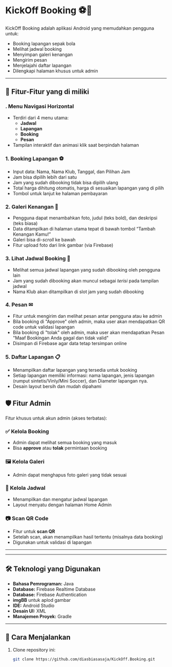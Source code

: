 # KickOff Booking ⚽📱
KickOff Booking adalah aplikasi Android yang memudahkan pengguna untuk:
- Booking lapangan sepak bola
- Melihat jadwal booking
- Menyimpan galeri kenangan
- Mengirim pesan
- Menjelajahi daftar lapangan
- Dilengkapi halaman khusus untuk admin

---

## 📌 Fitur-Fitur yang di miliki

### . Menu Navigasi Horizontal
- Terdiri dari 4 menu utama:
  - **Jadwal**
  - **Lapangan**
  - **Booking**
  - **Pesan**
- Tampilan interaktif dan animasi klik saat berpindah halaman
  
### 1. Booking Lapangan ⚽
- Input data: Nama, Nama Klub, Tanggal, dan Pilihan Jam
- Jam bisa dipilih lebih dari satu
- Jam yang sudah dibooking tidak bisa dipilih ulang
- Total harga dihitung otomatis, harga di sesuaikan lapangan yang di pilih
- Tombol untuk lanjut ke halaman pembayaran

### 2. Galeri Kenangan 🎴
- Pengguna dapat menambahkan foto, judul (teks bold), dan deskripsi (teks biasa)
- Data ditampilkan di halaman utama tepat di bawah tombol “Tambah Kenangan Kamu!”
- Galeri bisa di-*scroll* ke bawah
- Fitur upload foto dari link gambar (via Firebase)
  
### 3. Lihat Jadwal Booking 📕
- Melihat semua jadwal lapangan yang sudah dibooking oleh pengguna lain
- Jam yang sudah dibooking akan muncul sebagai *terisi* pada tampilan jadwal
- Nama Klub akan ditampilkan di slot jam yang sudah dibooking

### 4. Pesan ✉
- Fitur untuk mengirim dan melihat pesan antar pengguna atau ke admin
- Bila booking di "Approve" oleh admin, maka user akan mendapatkan QR code untuk validasi lapangan
- Bila booking di "tolak" oleh admin, maka user akan mendapatkan Pesan "Maaf Bookingan Anda gagal dan tidak valid"
- Disimpan di Firebase agar data tetap tersimpan online

### 5. Daftar Lapangan 📋
- Menampilkan daftar lapangan yang tersedia untuk booking
- Setiap lapangan memiliki informasi: nama lapangan, jenis lapangan (rumput sintetis/Vinly/Mini Soccer), dan Diameter lapangan nya.
- Desain layout bersih dan mudah dipahami

## 🛡️ Fitur Admin

Fitur khusus untuk akun admin (akses terbatas):

### ✅ Kelola Booking
- Admin dapat melihat semua booking yang masuk
- Bisa **approve** atau **tolak** permintaan booking

### 🖼️ Kelola Galeri
- Admin dapat menghapus foto galeri yang tidak sesuai

### 📅 Kelola Jadwal
- Menampilkan dan mengatur jadwal lapangan
- Layout menyatu dengan halaman Home Admin

### 📷 Scan QR Code
- Fitur untuk **scan QR**
- Setelah scan, akan menampilkan hasil tertentu (misalnya data booking)
- Digunakan untuk validasi di lapangan

---


---

## 🛠 Teknologi yang Digunakan

- **Bahasa Pemrograman:** Java
- **Database:** Firebase Realtime Database
- **Database:** Firebase Authentication
- **imgBB** untuk aplod gambar
- **IDE:** Android Studio
- **Desain UI:** XML
- **Manajemen Proyek:** Gradle

---

## 🚀 Cara Menjalankan

1. Clone repository ini:
   ```bash
   git clone https://github.com/diasbiasasaja/KickOff.Booking.git
